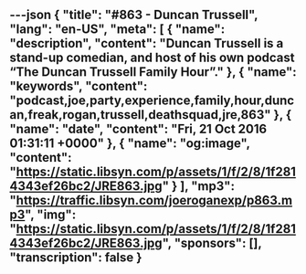 ---json
{
  "title": "#863 - Duncan Trussell",
  "lang": "en-US",
  "meta": [
    {
      "name": "description",
      "content": "Duncan Trussell is a stand-up comedian, and host of his own podcast “The Duncan Trussell Family Hour”."
    },
    {
      "name": "keywords",
      "content": "podcast,joe,party,experience,family,hour,duncan,freak,rogan,trussell,deathsquad,jre,863"
    },
    {
      "name": "date",
      "content": "Fri, 21 Oct 2016 01:31:11 +0000"
    },
    {
      "name": "og:image",
      "content": "https://static.libsyn.com/p/assets/1/f/2/8/1f2814343ef26bc2/JRE863.jpg"
    }
  ],
  "mp3": "https://traffic.libsyn.com/joeroganexp/p863.mp3",
  "img": "https://static.libsyn.com/p/assets/1/f/2/8/1f2814343ef26bc2/JRE863.jpg",
  "sponsors": [],
  "transcription": false
}
---
<episode-header />

<timemark seconds="0" />

<transcribe-call-to-action />

<episode-footer />